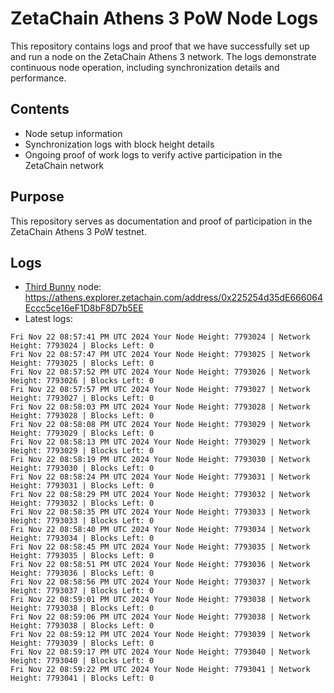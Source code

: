 # ZetaChain Athens 3 PoW Node Logs
This repository contains logs and proof that we have successfully set up and run a node on the ZetaChain Athens 3 network. The logs demonstrate continuous node operation, including synchronization details and performance.

## Contents
- Node setup information
- Synchronization logs with block height details
- Ongoing proof of work logs to verify active participation in the ZetaChain network

## Purpose
This repository serves as documentation and proof of participation in the ZetaChain Athens 3 PoW testnet.

## Logs

- [Third Bunny](https://thirdbunny.xyz/) node: https://athens.explorer.zetachain.com/address/0x225254d35dE666064Eccc5ce16eF1D8bF8D7b5EE
- Latest logs:
```
Fri Nov 22 08:57:41 PM UTC 2024 Your Node Height: 7793024 | Network Height: 7793024 | Blocks Left: 0
Fri Nov 22 08:57:47 PM UTC 2024 Your Node Height: 7793025 | Network Height: 7793025 | Blocks Left: 0
Fri Nov 22 08:57:52 PM UTC 2024 Your Node Height: 7793026 | Network Height: 7793026 | Blocks Left: 0
Fri Nov 22 08:57:57 PM UTC 2024 Your Node Height: 7793027 | Network Height: 7793027 | Blocks Left: 0
Fri Nov 22 08:58:03 PM UTC 2024 Your Node Height: 7793028 | Network Height: 7793028 | Blocks Left: 0
Fri Nov 22 08:58:08 PM UTC 2024 Your Node Height: 7793029 | Network Height: 7793029 | Blocks Left: 0
Fri Nov 22 08:58:13 PM UTC 2024 Your Node Height: 7793029 | Network Height: 7793029 | Blocks Left: 0
Fri Nov 22 08:58:19 PM UTC 2024 Your Node Height: 7793030 | Network Height: 7793030 | Blocks Left: 0
Fri Nov 22 08:58:24 PM UTC 2024 Your Node Height: 7793031 | Network Height: 7793031 | Blocks Left: 0
Fri Nov 22 08:58:29 PM UTC 2024 Your Node Height: 7793032 | Network Height: 7793032 | Blocks Left: 0
Fri Nov 22 08:58:35 PM UTC 2024 Your Node Height: 7793033 | Network Height: 7793033 | Blocks Left: 0
Fri Nov 22 08:58:40 PM UTC 2024 Your Node Height: 7793034 | Network Height: 7793034 | Blocks Left: 0
Fri Nov 22 08:58:45 PM UTC 2024 Your Node Height: 7793035 | Network Height: 7793035 | Blocks Left: 0
Fri Nov 22 08:58:51 PM UTC 2024 Your Node Height: 7793036 | Network Height: 7793036 | Blocks Left: 0
Fri Nov 22 08:58:56 PM UTC 2024 Your Node Height: 7793037 | Network Height: 7793037 | Blocks Left: 0
Fri Nov 22 08:59:01 PM UTC 2024 Your Node Height: 7793038 | Network Height: 7793038 | Blocks Left: 0
Fri Nov 22 08:59:06 PM UTC 2024 Your Node Height: 7793038 | Network Height: 7793038 | Blocks Left: 0
Fri Nov 22 08:59:12 PM UTC 2024 Your Node Height: 7793039 | Network Height: 7793039 | Blocks Left: 0
Fri Nov 22 08:59:17 PM UTC 2024 Your Node Height: 7793040 | Network Height: 7793040 | Blocks Left: 0
Fri Nov 22 08:59:22 PM UTC 2024 Your Node Height: 7793041 | Network Height: 7793041 | Blocks Left: 0
```
